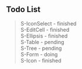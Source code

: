 ## Todo List

> S-IconSelect - finished  
> S-EditCell - finished  
> S-Ellipsis - finished  
> S-Table - pending  
> S-Tree - pending  
> S-Form - doing  
> S-Icon - finished  
